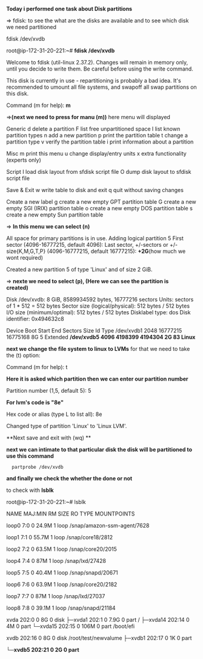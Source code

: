 **Today i performed one task about Disk partitions** 

=> fdisk: to see the what are the disks are available and to see which disk  
          we need partitioned

   fdisk /dev/xvdb

root@ip-172-31-20-221:~# **fdisk /dev/xvdb**

Welcome to fdisk (util-linux 2.37.2).
Changes will remain in memory only, until you decide to write them.
Be careful before using the write command.

This disk is currently in use - repartitioning is probably a bad idea.
It's recommended to umount all file systems, and swapoff all swap
partitions on this disk.


Command (m for help): **m** 

=>**(next we need to press for manu (m))** here menu will displayed

 Generic
   d   delete a partition
   F   list free unpartitioned space
   l   list known partition types
   n   add a new partition
   p   print the partition table
   t   change a partition type
   v   verify the partition table
   i   print information about a partition

  Misc
   m   print this menu
   u   change display/entry units
   x   extra functionality (experts only)

  Script
   I   load disk layout from sfdisk script file
   O   dump disk layout to sfdisk script file

  Save & Exit
   w   write table to disk and exit
   q   quit without saving changes

  Create a new label
   g   create a new empty GPT partition table
   G   create a new empty SGI (IRIX) partition table
   o   create a new empty DOS partition table
   s   create a new empty Sun partition table



=> **In this menu we can select (n)**
     
All space for primary partitions is in use.
Adding logical partition 5
First sector (4096-16777215, default 4096):
Last sector, +/-sectors or +/-size{K,M,G,T,P} (4096-16777215, default 16777215): **+2G**(how much we wont required)

Created a new partition 5 of type 'Linux' and of size 2 GiB.

=> **nexte we need to select (p), (Here we can see the partition is   
                                    created)**

Disk /dev/xvdb: 8 GiB, 8589934592 bytes, 16777216 sectors
Units: sectors of 1 * 512 = 512 bytes
Sector size (logical/physical): 512 bytes / 512 bytes
I/O size (minimum/optimal): 512 bytes / 512 bytes
Disklabel type: dos
Disk identifier: 0x494632c8

Device     Boot Start      End  Sectors Size Id Type
/dev/xvdb1       2048 16777215 16775168   8G  5 Extended
**/dev/xvdb5       4096  4198399  4194304   2G 83 Linux**

**next we change the file system to linux to LVMs**
for that we need to take the (t) option:

Command (m for help): t

**Here it is asked which partition then we can enter our partition number**
 
Partition number (1,5, default 5): 5

**For lvm's code is "8e"**

Hex code or alias (type L to list all): 8e

Changed type of partition 'Linux' to 'Linux LVM'.

**Next save and exit with (wq) **

**next we can intimate to that particular disk the disk will be partitioned
to use this command**

      partprobe /dev/xvdb


**and finally we check the whether the done or not**

to check with **lsblk**


root@ip-172-31-20-221:~# lsblk

NAME     MAJ:MIN RM  SIZE RO TYPE MOUNTPOINTS

loop0      7:0    0 24.9M  1 loop /snap/amazon-ssm-agent/7628

loop1      7:1    0 55.7M  1 loop /snap/core18/2812

loop2      7:2    0 63.5M  1 loop /snap/core20/2015

loop4      7:4    0   87M  1 loop /snap/lxd/27428

loop5      7:5    0 40.4M  1 loop /snap/snapd/20671

loop6      7:6    0 63.9M  1 loop /snap/core20/2182

loop7      7:7    0   87M  1 loop /snap/lxd/27037

loop8      7:8    0 39.1M  1 loop /snap/snapd/21184

xvda     202:0    0    8G  0 disk
├─xvda1  202:1    0  7.9G  0 part /
├─xvda14 202:14   0    4M  0 part
└─xvda15 202:15   0  106M  0 part /boot/efi

xvdb     202:16   0    8G  0 disk /root/test/newvalume
├─xvdb1  202:17   0    1K  0 part

└─**xvdb5  202:21   0    2G  0 part**
